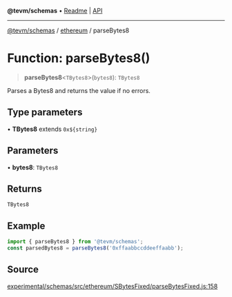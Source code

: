 **@tevm/schemas** • [Readme](../../README.md) \| [API](../../modules.md)

***

[@tevm/schemas](../../README.md) / [ethereum](../README.md) / parseBytes8

# Function: parseBytes8()

> **parseBytes8**\<`TBytes8`\>(`bytes8`): `TBytes8`

Parses a Bytes8 and returns the value if no errors.

## Type parameters

• **TBytes8** extends ```0x${string}```

## Parameters

• **bytes8**: `TBytes8`

## Returns

`TBytes8`

## Example

```ts
import { parseBytes8 } from '@tevm/schemas';
const parsedBytes8 = parseBytes8('0xffaabbccddeeffaabb');
```

## Source

[experimental/schemas/src/ethereum/SBytesFixed/parseBytesFixed.js:158](https://github.com/evmts/tevm-monorepo/blob/main/experimental/schemas/src/ethereum/SBytesFixed/parseBytesFixed.js#L158)
